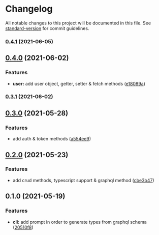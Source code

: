 # Changelog

All notable changes to this project will be documented in this file. See [standard-version](https://github.com/conventional-changelog/standard-version) for commit guidelines.

### [0.4.1](https://github.com/Stun3R/strapi-sdk/compare/v0.4.0...v0.4.1) (2021-06-05)

## [0.4.0](https://github.com/Stun3R/strapi-sdk/compare/v0.3.1...v0.4.0) (2021-06-02)


### Features

* **user:** add user object, getter, setter & fetch methods ([e18089a](https://github.com/Stun3R/strapi-sdk/commit/e18089ae31446eeaff49c6e8a01250bc5cbe14ac))

### [0.3.1](https://github.com/Stun3R/strapi-sdk/compare/v0.3.0...v0.3.1) (2021-06-02)

## [0.3.0](https://github.com/Stun3R/strapi-sdk/compare/v0.2.0...v0.3.0) (2021-05-28)


### Features

* add auth & token methods ([a554ee9](https://github.com/Stun3R/strapi-sdk/commit/a554ee9930f3dc87e792afaba571e84143707528))

## [0.2.0](https://github.com/Stun3R/strapi-sdk/compare/v0.1.0...v0.2.0) (2021-05-23)


### Features

* add crud methods, typescript support & graphql method ([cbe3b47](https://github.com/Stun3R/strapi-sdk/commit/cbe3b475dcdf49e3d6a37d594de2c69db8e185f3))

## 0.1.0 (2021-05-19)


### Features

* **cli:** add prompt in order to generate types from graphql schema ([20510f8](https://github.com/Stun3R/strapi-sdk/commit/20510f8a59609d6b4bbad4dafdfe3aa1a838ee55))
